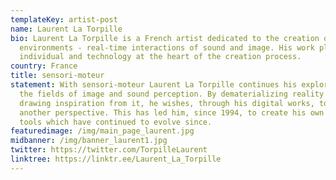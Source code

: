 ```yaml
---
templateKey: artist-post
name: Laurent La Torpille
bio: Laurent La Torpille is a French artist dedicated to the creation of dynamic
  environments - real-time interactions of sound and image. His work places the
  individual and technology at the heart of the creation process.
country: France
title: sensori-moteur
statement: With sensori-moteur Laurent La Torpille continues his exploration in
  the fields of image and sound perception. By dematerializing reality or by
  drawing inspiration from it, he wishes, through his digital works, to offer
  another perspective. This has led him, since 1994, to create his own digital
  tools which have continued to evolve since.
featuredimage: /img/main_page_laurent.jpg
midbanner: /img/banner_laurent1.jpg
twitter: https://twitter.com/TorpilleLaurent
linktree: https://linktr.ee/Laurent_La_Torpille
---
```

